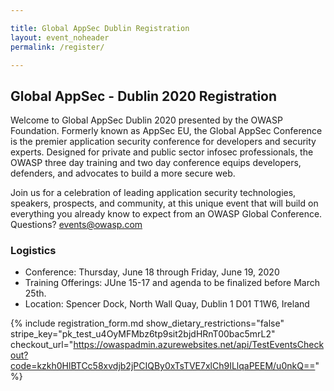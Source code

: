 ```yaml
---

title: Global AppSec Dublin Registration
layout: event_noheader
permalink: /register/

---
```


## Global AppSec - Dublin 2020 Registration

Welcome to Global AppSec Dublin 2020 presented by the OWASP Foundation. Formerly known as AppSec EU, the Global AppSec Conference is the premier application security conference for developers and security experts. Designed for private and public sector infosec professionals, the OWASP three day training and two day conference equips developers, defenders, and advocates to build a more secure web.

Join us for a celebration of leading application security technologies, speakers, prospects, and community, at this unique event that will build on everything you already know to expect from an OWASP Global Conference. Questions? [events@owasp.com](mailto:events@owasp.com?subject=Global%20AppSec%20Dublin%20Inquiry)

### Logistics
- Conference: Thursday, June 18 through Friday, June 19, 2020
- Training Offerings: JUne 15-17 and agenda to be finalized before March 25th.
- Location: Spencer Dock, North Wall Quay, Dublin 1 D01 T1W6, Ireland

{% include registration_form.md show_dietary_restrictions="false" stripe_key="pk_test_u4OyMFMbz6tp9sit2bjdHRnT00bac5mrL2" checkout_url="https://owaspadmin.azurewebsites.net/api/TestEventsCheckout?code=kzkh0HlBTCc58xvdjb2jPCIQBy0xTsTVE7xlCh9ILlqaPEEM/u0nkQ==" %}
